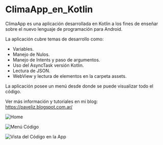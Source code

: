 # ClimaApp_en_Kotlin
ClimaApp es una aplicación desarrollada en Kotlin a los fines de enseñar sobre el nuevo lenguaje de programación para Android.

La aplicación cubre temas de desarrollo como:

- Variables.
- Manejo de Nulos.
- Manejo de Intents y paso de argumentos.
- Uso del AsyncTask versión Kotlin.
- Lectura de JSON.
- WebView y lectura de elementos en la carpeta assets.

La aplicación posee un menú desde donde se puede visualizar todo el código.

Ver más información y tutoriales en mi blog: https://paveliz.blogspot.com.ar/

![Home](https://s3-us-west-2.amazonaws.com/paveliz-github-images/climaapp_home.png)

![Menú Código](https://s3-us-west-2.amazonaws.com/paveliz-github-images/climaapp_menu.png)

![Vista del Código en la App](https://s3-us-west-2.amazonaws.com/paveliz-github-images/climaapp_code.png)
